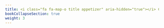 ```yaml
---
title: <i class="fa fa-map-o title appetizer" aria-hidden="true"></i> Concepts
bookCollapseSection: true
weight: 3
---
```


